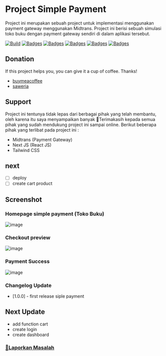 # Project Simple Payment

Project ini merupakan sebuah project untuk implementasi menggunakan payment
gateway menggunakan Midtrans. Project ini berisi sebuah simulasi toko buku
dengan payment gateway sendiri di dalam aplikasi tersebut.

[![Build](https://img.shields.io/github/followers/fajriyan)](https://github.com/login?return_to=https%3A%2F%2Fgithub.com%2Ffajriyan)
[![Badges](https://img.shields.io/github/stars/fajriyan/simple-payment)]()
[![Badges](https://img.shields.io/github/languages/code-size/fajriyan/simple-payment)]()
[![Badges](https://img.shields.io/bower/l/react)]()
[![Badges](https://img.shields.io/github/directory-file-count/fajriyan/simple-payment)]()
[![Badges](https://img.shields.io/github/package-json/v/fajriyan/simple-payment?label=package%20json)]()

## Donation

If this project helps you, you can give it a cup of coffee. Thanks!

- [buymeacoffee](https://www.buymeacoffee.com/fajriyan)
- [saweria](https://saweria.co/fajriyan)

<!--!
## How to run it

Untuk menjalankan project ini kalian bisa melakukan dengan 2 cara, sebagai berikut :

### `Access Here (Online)`

Kalian bisa melakukan pengaksesan website secara online [disini](https://fajriyan.pages.dev/).


### `Download Project (Run Offline)`

Cara kedua bisa digunakan apabila ingin melakukan run dengan `offline` dengan langsung melakukan download project [disini](https://github.com/fajriyan/portfolio.git).
-->

## Support

Project ini tentunya tidak lepas dari berbagai pihak yang telah membantu, oleh
karena itu saya menyampaikan banyak 🙏Terimakasih kepada semua pihak yang sudah
mendukung project ini sampai online. Berikut beberapa pihak yang terlibat pada
project ini :

- Midtrans (Payment Gateway)
- Next JS (React JS)
- Tailwind CSS

## next 
- [ ] deploy
- [ ] create cart product

 ## Screenshot

### Homepage simple payment (Toko Buku)
![image](https://github.com/fajriyan/simple-payment/assets/56616688/6b371606-6b07-45f0-b939-65f84f5e268f)


### Checkout preview
![image](https://github.com/fajriyan/simple-payment/assets/56616688/08528ba8-5aa5-49f3-83f7-cfe2f4519fe1)

### Payment Success
![image](https://github.com/fajriyan/simple-payment/assets/56616688/f26facd3-5acd-4513-97e9-2bf2bb4e0fb1)



### Changelog Update

- [1.0.0] - first release siple payment

## Next Update
- add function cart
- create login
- create dashboard

### <a href="https://github.com/fajriyan/info-gempa/issues/new">📢Laporkan Masalah</a>
